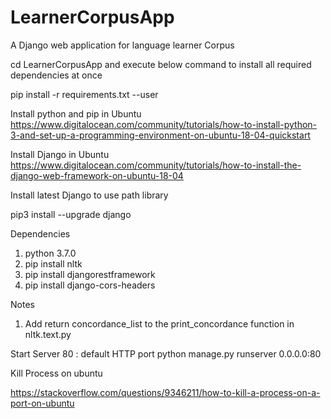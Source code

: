 # LearnerCorpusApp
A Django web application for language learner Corpus

cd LearnerCorpusApp and execute below command to install all required dependencies at once

pip install -r requirements.txt --user


Install python and pip in Ubuntu
https://www.digitalocean.com/community/tutorials/how-to-install-python-3-and-set-up-a-programming-environment-on-ubuntu-18-04-quickstart

Install Django in Ubuntu
https://www.digitalocean.com/community/tutorials/how-to-install-the-django-web-framework-on-ubuntu-18-04

Install latest Django to use path library

pip3 install --upgrade django

Dependencies
1) python 3.7.0
2) pip install nltk
3) pip install djangorestframework
4) pip install django-cors-headers

Notes
1) Add return concordance_list to the print_concordance function in nltk.text.py


Start Server
80 : default HTTP port
python manage.py runserver 0.0.0.0:80


Kill Process on ubuntu

https://stackoverflow.com/questions/9346211/how-to-kill-a-process-on-a-port-on-ubuntu
